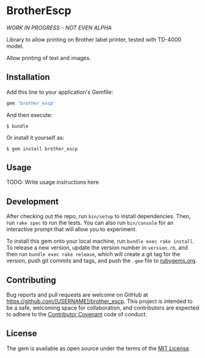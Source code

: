 # BrotherEscp

*WORK IN PROGRESS - NOT EVEN ALPHA*

Library to allow printing on Brother label printer, tested with TD-4000 model.

Allow printing of text and images.


## Installation

Add this line to your application's Gemfile:

```ruby
gem 'brother_escp'
```

And then execute:

    $ bundle

Or install it yourself as:

    $ gem install brother_escp

## Usage

TODO: Write usage instructions here

## Development

After checking out the repo, run `bin/setup` to install dependencies. Then, run `rake spec` to run the tests. You can also run `bin/console` for an interactive prompt that will allow you to experiment.

To install this gem onto your local machine, run `bundle exec rake install`. To release a new version, update the version number in `version.rb`, and then run `bundle exec rake release`, which will create a git tag for the version, push git commits and tags, and push the `.gem` file to [rubygems.org](https://rubygems.org).

## Contributing

Bug reports and pull requests are welcome on GitHub at https://github.com/[USERNAME]/brother_escp. This project is intended to be a safe, welcoming space for collaboration, and contributors are expected to adhere to the [Contributor Covenant](http://contributor-covenant.org) code of conduct.


## License

The gem is available as open source under the terms of the [MIT License](http://opensource.org/licenses/MIT).

